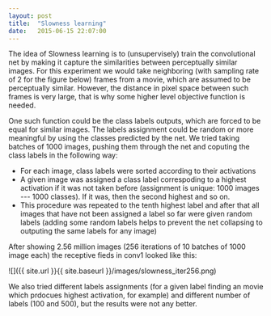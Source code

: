 ```yaml
---
layout: post
title:  "Slowness learning"
date:   2015-06-15 22:07:00
---
```


The idea of Slowness learning is to (unsupervisely) train the convolutional net by making it capture the similarities between perceptually similar images. For this experiment we would take neighboring (with sampling rate of 2 for the figure below) frames from a movie, which are assumed to be perceptually similar. However, the distance in pixel space between such frames is very large, that is why some higher level objective function is needed.

One such function could be the class labels outputs, which are forced to be equal for similar images. The labels assignment could be random or more meaningful by using the classes predicted by the net. We tried taking batches of 1000 images, pushing them through the net and coputing the class labels in the following way:

- For each image, class labels were sorted according to their activations
- A given image was assigned a class label correspoding to a highest activation if it was not taken before (assignment is unique: 1000 images --- 1000 classes). If it was, then the second highest and so on.
- This procedure was repeated to the tenth highest label and after that all images that have not been assigned a label so far were given random labels (adding some random labels helps to prevent the net collapsing to outputing the same labels for any image)

After showing 2.56 million images (256 iterations of 10 batches of 1000 image each) the receptive fieds in conv1 looked like this:

![]({{ site.url }}{{ site.baseurl }}/images/slowness_iter256.png)

We also tried different labels assignments (for a given label finding an movie which prdocues highest activation, for example) and different number of labels (100 and 500), but the results were not any better.
